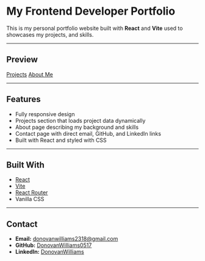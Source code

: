 # My Frontend Developer Portfolio

This is my personal portfolio website built with **React** and **Vite** used to showcases my projects, and skills.

---

## Preview

[Projects](projects.jpeg)
[About Me](about.jpeg)

---

## Features

- Fully responsive design
- Projects section that loads project data dynamically
- About page describing my background and skills
- Contact page with direct email, GitHub, and LinkedIn links
- Built with React and styled with CSS

---

## Built With

- [React](https://reactjs.org/)
- [Vite](https://vitejs.dev/)
- [React Router](https://reactrouter.com/)
- Vanilla CSS

---

## Contact

- **Email:** [donovanwilliams2318@gmail.com](mailto:donovanwilliams2318@gmail.com)
- **GitHub:** [DonovanWilliams0517](https://github.com/DonovanWilliams0517)
- **LinkedIn:** [DonovanWilliams](https://www.linkedin.com/in/donovan-williams-88a7b6378/)
